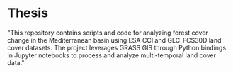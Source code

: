 # Thesis
"This repository contains scripts and code for analyzing forest cover change in the Mediterranean basin using ESA CCI and GLC_FCS30D land cover datasets. The project leverages GRASS GIS through Python bindings in Jupyter notebooks to process and analyze multi-temporal land cover data."
